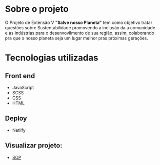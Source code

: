 # Sobre o projeto

O Projeto de Extensão V **"Salve nosso Planeta"** tem como objetivo tratar questões sobre Sustentabilidade promovendo a inclusão da a comunidade e as indústrias para o desenvovilmento de sua região, assim, colaborando pra que o nosso planeta seja um lugar melhor pras próximas gerações.

# Tecnologias utilizadas

## Front end

- JavaScript
- SCSS
- CSS
- HTML

## Deploy

- Netlify

## Visualizar projeto:

- [SOP](https://aprendizado-sop.netlify.app/)
